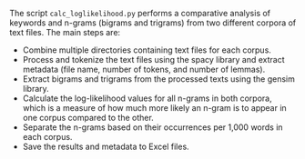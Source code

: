 The script `calc_loglikelihood.py` performs a comparative analysis of keywords and n-grams (bigrams and trigrams) from two different corpora of text files. The main steps are:

- Combine multiple directories containing text files for each corpus.
- Process and tokenize the text files using the spacy library and extract metadata (file name, number of tokens, and number of lemmas).
- Extract bigrams and trigrams from the processed texts using the gensim library.
- Calculate the log-likelihood values for all n-grams in both corpora, which is a measure of how much more likely an n-gram is to appear in one corpus compared to the other.
- Separate the n-grams based on their occurrences per 1,000 words in each corpus.
- Save the results and metadata to Excel files.